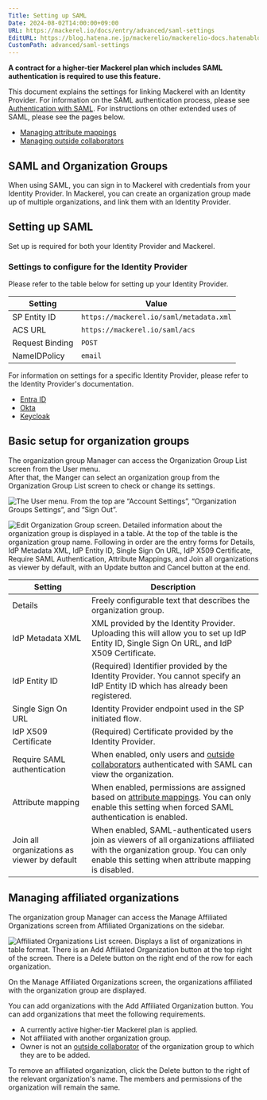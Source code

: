```yaml
---
Title: Setting up SAML
Date: 2024-08-02T14:00:00+09:00
URL: https://mackerel.io/docs/entry/advanced/saml-settings
EditURL: https://blog.hatena.ne.jp/mackerelio/mackerelio-docs.hatenablog.mackerel.io/atom/entry/6802340630902355647
CustomPath: advanced/saml-settings
---
```


**A contract for a higher-tier Mackerel plan which includes SAML authentication is required to use this feature.**

This document explains the settings for linking Mackerel with an Identity Provider.
For information on the SAML authentication process, please see [Authentication with SAML](https://mackerel.io/docs/entry/advanced/saml-authentication).
For instructions on other extended uses of SAML, please see the pages below.

- [Managing attribute mappings](https://mackerel.io/docs/entry/advanced/saml-attribute-mappings)
- [Managing outside collaborators](https://mackerel.io/docs/entry/advanced/saml-outside-collaborators)

## SAML and Organization Groups

When using SAML, you can sign in to Mackerel with credentials from your Identity Provider.
In Mackerel, you can create an organization group made up of multiple organizations, and link them with an Identity Provider.

## Setting up SAML

Set up is required for both your Identity Provider and Mackerel.

### Settings to configure for the Identity Provider

Please refer to the table below for setting up your Identity Provider.

| Setting         | Value                                   |
| --------------- | --------------------------------------- |
| SP Entity ID    | `https://mackerel.io/saml/metadata.xml` |
| ACS URL         | `https://mackerel.io/saml/acs`          |
| Request Binding | `POST`                                  |
| NameIDPolicy    | `email`                                 |

For information on settings for a specific Identity Provider, please refer to the Identity Provider's documentation.

- [Entra ID](https://learn.microsoft.com/ja-jp/entra/identity-platform/single-sign-on-saml-protocol)
- [Okta](https://help.okta.com/oie/ja-jp/content/topics/apps/apps_app_integration_wizard_saml.htm)
- [Keycloak](https://www.keycloak.org/docs/latest/server_admin/index.html#assembly-managing-clients_server_administration_guide)

## Basic setup for organization groups

The organization group Manager can access the Organization Group List screen from the User menu.  
After that, the Manger can select an organization group from the Organization Group List screen to check or change its settings.

![The User menu. From the top are “Account Settings”, “Organization Groups Settings”, and “Sign Out”.](https://cdn-ak.f.st-hatena.com/images/fotolife/m/mackerelio/20240925/20240925112722.png)

![Edit Organization Group screen. Detailed information about the organization group is displayed in a table. At the top of the table is the organization group name. Following in order are the entry forms for Details, IdP Metadata XML, IdP Entity ID, Single Sign On URL, IdP X509 Certificate, Require SAML Authentication, Attribute Mappings, and Join all organizations as viewer by default, with an Update button and Cancel button at the end.](https://cdn-ak.f.st-hatena.com/images/fotolife/m/mackerelio/20240822/20240822172822_original.png)

| Setting                                     | Description                                                                                                                                                                                                         |
| ------------------------------------------- | ------------------------------------------------------------------------------------------------------------------------------------------------------------------------------------------------------------------- |
| Details                                     | Freely configurable text that describes the organization group.                                                                                                                                                     |
| IdP Metadata XML                            | XML provided by the Identity Provider. Uploading this will allow you to set up IdP Entity ID, Single Sign On URL, and IdP X509 Certificate.                                                                         |
| IdP Entity ID                               | (Required) Identifier provided by the Identity Provider. You cannot specify an IdP Entity ID which has already been registered.                                                                                     |
| Single Sign On URL                          | Identity Provider endpoint used in the SP initiated flow.                                                                                                                                                           |
| IdP X509 Certificate                        | (Required) Certificate provided by the Identity Provider.                                                                                                                                                           |
| Require SAML authentication                 | When enabled, only users and [outside collaborators](https://mackerel.io/docs/entry/advanced/saml-outside-collaborators) authenticated with SAML can view the organization.                                         |
| Attribute mapping                           | When enabled, permissions are assigned based on [attribute mappings](https://mackerel.io/docs/entry/advanced/saml-attribute-mappings). You can only enable this setting when forced SAML authentication is enabled. |
| Join all organizations as viewer by default | When enabled, SAML-authenticated users join as viewers of all organizations affiliated with the organization group. You can only enable this setting when attribute mapping is disabled.                            |

<h2 id="managing-orgs">Managing affiliated organizations</h2>

The organization group Manager can access the Manage Affiliated Organizations screen from Affiliated Organizations on the sidebar.

![Affiliated Organizations List screen. Displays a list of organizations in table format. There is an Add Affiliated Organization button at the top right of the screen. There is a Delete button on the right end of the row for each organization.](https://cdn-ak.f.st-hatena.com/images/fotolife/m/mackerelio/20240822/20240822182811_original.png)

On the Manage Affiliated Organizations screen, the organizations affiliated with the organization group are displayed.

You can add organizations with the Add Affiliated Organization button. You can add organizations that meet the following requirements.

- A currently active higher-tier Mackerel plan is applied.
- Not affiliated with another organization group.
- Owner is not an [outside collaborator](https://mackerel.io/docs/entry/advanced/saml-outside-collaborators) of the organization group to which they are to be added.

To remove an affiliated organization, click the Delete button to the right of the relevant organization's name.
The members and permissions of the organization will remain the same.
